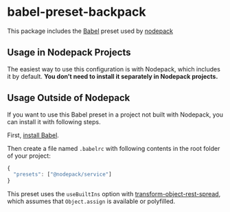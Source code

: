 # babel-preset-backpack

This package includes the [Babel](https://babeljs.io) preset used by [nodepack](https://github.com/Akryum/nodepack)

## Usage in Nodepack Projects

The easiest way to use this configuration is with Nodepack, which includes it by default. **You don’t need to install it separately in Nodepack projects.**

## Usage Outside of Nodepack

If you want to use this Babel preset in a project not built with Nodepack, you can install it with following steps.

First, [install Babel](https://babeljs.io/docs/setup/).

Then create a file named `.babelrc` with following contents in the root folder of your project:

```js
{
  "presets": ["@nodepack/service"]
}
```

This preset uses the `useBuiltIns` option with [transform-object-rest-spread](http://babeljs.io/docs/plugins/transform-object-rest-spread/), which assumes that `Object.assign` is available or polyfilled.
